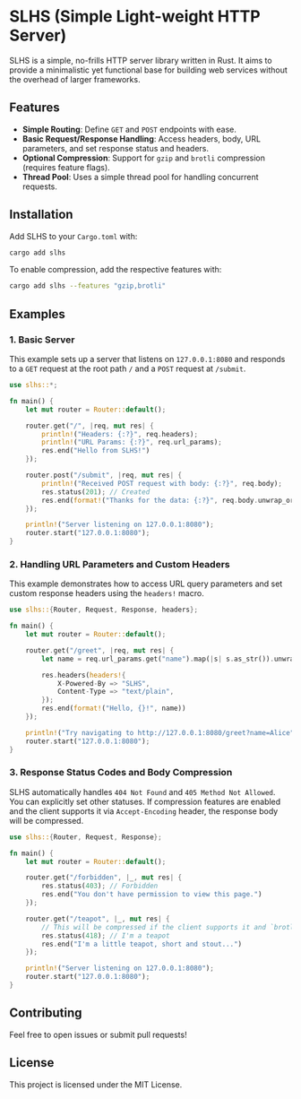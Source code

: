 # SLHS (Simple Light-weight HTTP Server)

SLHS is a simple, no-frills HTTP server library written in Rust. It aims to provide a minimalistic yet functional base for building web services without the overhead of larger frameworks.

## Features

- **Simple Routing**: Define `GET` and `POST` endpoints with ease.
- **Basic Request/Response Handling**: Access headers, body, URL parameters, and set response status and headers.
- **Optional Compression**: Support for `gzip` and `brotli` compression (requires feature flags).
- **Thread Pool**: Uses a simple thread pool for handling concurrent requests.

## Installation

Add SLHS to your `Cargo.toml` with:

```bash
cargo add slhs
```

To enable compression, add the respective features with:

```bash
cargo add slhs --features "gzip,brotli"
```

## Examples

### 1. Basic Server

This example sets up a server that listens on `127.0.0.1:8080` and responds to a `GET` request at the root path `/` and a `POST` request at `/submit`.

```rust
use slhs::*;

fn main() {
    let mut router = Router::default();

    router.get("/", |req, mut res| {
        println!("Headers: {:?}", req.headers);
        println!("URL Params: {:?}", req.url_params);
        res.end("Hello from SLHS!")
    });

    router.post("/submit", |req, mut res| {
        println!("Received POST request with body: {:?}", req.body);
        res.status(201); // Created
        res.end(format!("Thanks for the data: {:?}", req.body.unwrap_or_default()))
    });

    println!("Server listening on 127.0.0.1:8080");
    router.start("127.0.0.1:8080");
}
```

### 2. Handling URL Parameters and Custom Headers

This example demonstrates how to access URL query parameters and set custom response headers using the `headers!` macro.

```rust
use slhs::{Router, Request, Response, headers};

fn main() {
    let mut router = Router::default();

    router.get("/greet", |req, mut res| {
        let name = req.url_params.get("name").map(|s| s.as_str()).unwrap_or("Guest");

        res.headers(headers!{
            X-Powered-By => "SLHS",
            Content-Type => "text/plain",
        });
        res.end(format!("Hello, {}!", name))
    });

    println!("Try navigating to http://127.0.0.1:8080/greet?name=Alice");
    router.start("127.0.0.1:8080");
}
```

### 3. Response Status Codes and Body Compression

SLHS automatically handles `404 Not Found` and `405 Method Not Allowed`. You can explicitly set other statuses. If compression features are enabled and the client supports it via `Accept-Encoding` header, the response body will be compressed.

```rust
use slhs::{Router, Request, Response};

fn main() {
    let mut router = Router::default();

    router.get("/forbidden", |_, mut res| {
        res.status(403); // Forbidden
        res.end("You don't have permission to view this page.")
    });

    router.get("/teapot", |_, mut res| {
        // This will be compressed if the client supports it and `brotli` or `gzip` features are enabled.
        res.status(418); // I'm a teapot
        res.end("I'm a little teapot, short and stout...")
    });

    println!("Server listening on 127.0.0.1:8080");
    router.start("127.0.0.1:8080");
}
```

## Contributing

Feel free to open issues or submit pull requests!

## License

This project is licensed under the MIT License.
